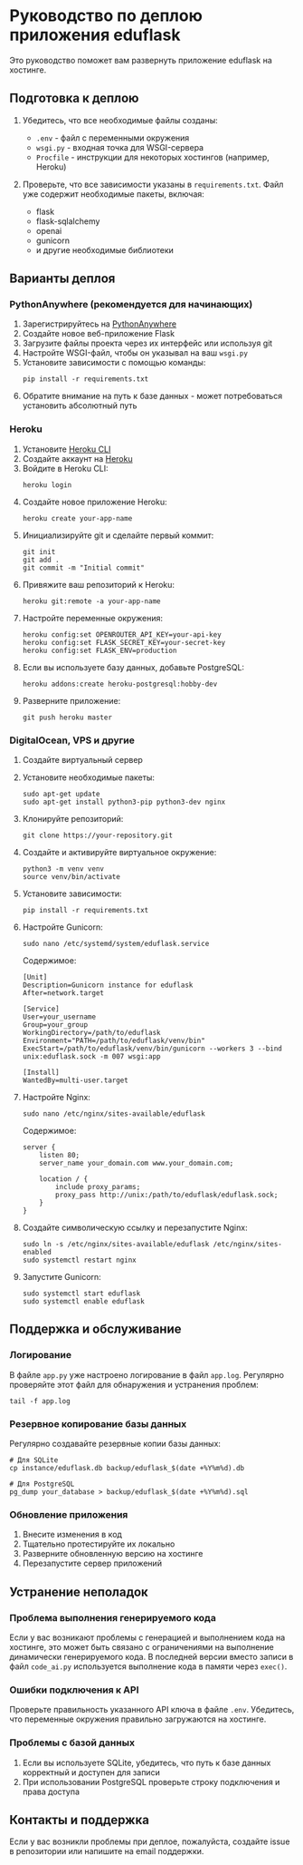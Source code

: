 # Руководство по деплою приложения eduflask

Это руководство поможет вам развернуть приложение eduflask на хостинге.

## Подготовка к деплою

1. Убедитесь, что все необходимые файлы созданы:
   - `.env` - файл с переменными окружения
   - `wsgi.py` - входная точка для WSGI-сервера
   - `Procfile` - инструкции для некоторых хостингов (например, Heroku)

2. Проверьте, что все зависимости указаны в `requirements.txt`. Файл уже содержит необходимые пакеты, включая:
   - flask
   - flask-sqlalchemy
   - openai
   - gunicorn
   - и другие необходимые библиотеки

## Варианты деплоя

### PythonAnywhere (рекомендуется для начинающих)

1. Зарегистрируйтесь на [PythonAnywhere](https://www.pythonanywhere.com/)
2. Создайте новое веб-приложение Flask
3. Загрузите файлы проекта через их интерфейс или используя git
4. Настройте WSGI-файл, чтобы он указывал на ваш `wsgi.py`
5. Установите зависимости с помощью команды:
   ```
   pip install -r requirements.txt
   ```
6. Обратите внимание на путь к базе данных - может потребоваться установить абсолютный путь

### Heroku

1. Установите [Heroku CLI](https://devcenter.heroku.com/articles/heroku-cli)
2. Создайте аккаунт на [Heroku](https://www.heroku.com/)
3. Войдите в Heroku CLI:
   ```
   heroku login
   ```
4. Создайте новое приложение Heroku:
   ```
   heroku create your-app-name
   ```
5. Инициализируйте git и сделайте первый коммит:
   ```
   git init
   git add .
   git commit -m "Initial commit"
   ```
6. Привяжите ваш репозиторий к Heroku:
   ```
   heroku git:remote -a your-app-name
   ```
7. Настройте переменные окружения:
   ```
   heroku config:set OPENROUTER_API_KEY=your-api-key
   heroku config:set FLASK_SECRET_KEY=your-secret-key
   heroku config:set FLASK_ENV=production
   ```
8. Если вы используете базу данных, добавьте PostgreSQL:
   ```
   heroku addons:create heroku-postgresql:hobby-dev
   ```
9. Разверните приложение:
   ```
   git push heroku master
   ```
   
### DigitalOcean, VPS и другие

1. Создайте виртуальный сервер
2. Установите необходимые пакеты:
   ```
   sudo apt-get update
   sudo apt-get install python3-pip python3-dev nginx
   ```
3. Клонируйте репозиторий:
   ```
   git clone https://your-repository.git
   ```
4. Создайте и активируйте виртуальное окружение:
   ```
   python3 -m venv venv
   source venv/bin/activate
   ```
5. Установите зависимости:
   ```
   pip install -r requirements.txt
   ```
6. Настройте Gunicorn:
   ```
   sudo nano /etc/systemd/system/eduflask.service
   ```
   
   Содержимое:
   ```
   [Unit]
   Description=Gunicorn instance for eduflask
   After=network.target
   
   [Service]
   User=your_username
   Group=your_group
   WorkingDirectory=/path/to/eduflask
   Environment="PATH=/path/to/eduflask/venv/bin"
   ExecStart=/path/to/eduflask/venv/bin/gunicorn --workers 3 --bind unix:eduflask.sock -m 007 wsgi:app
   
   [Install]
   WantedBy=multi-user.target
   ```
   
7. Настройте Nginx:
   ```
   sudo nano /etc/nginx/sites-available/eduflask
   ```
   
   Содержимое:
   ```
   server {
       listen 80;
       server_name your_domain.com www.your_domain.com;
   
       location / {
           include proxy_params;
           proxy_pass http://unix:/path/to/eduflask/eduflask.sock;
       }
   }
   ```
   
8. Создайте символическую ссылку и перезапустите Nginx:
   ```
   sudo ln -s /etc/nginx/sites-available/eduflask /etc/nginx/sites-enabled
   sudo systemctl restart nginx
   ```
   
9. Запустите Gunicorn:
   ```
   sudo systemctl start eduflask
   sudo systemctl enable eduflask
   ```

## Поддержка и обслуживание

### Логирование

В файле `app.py` уже настроено логирование в файл `app.log`. Регулярно проверяйте этот файл для обнаружения и устранения проблем:

```
tail -f app.log
```

### Резервное копирование базы данных

Регулярно создавайте резервные копии базы данных:

```
# Для SQLite
cp instance/eduflask.db backup/eduflask_$(date +%Y%m%d).db

# Для PostgreSQL
pg_dump your_database > backup/eduflask_$(date +%Y%m%d).sql
```

### Обновление приложения

1. Внесите изменения в код
2. Тщательно протестируйте их локально
3. Разверните обновленную версию на хостинге
4. Перезапустите сервер приложений

## Устранение неполадок

### Проблема выполнения генерируемого кода

Если у вас возникают проблемы с генерацией и выполнением кода на хостинге, это может быть связано с ограничениями на выполнение динамически генерируемого кода. В последней версии вместо записи в файл `code_ai.py` используется выполнение кода в памяти через `exec()`.

### Ошибки подключения к API

Проверьте правильность указанного API ключа в файле `.env`. Убедитесь, что переменные окружения правильно загружаются на хостинге.

### Проблемы с базой данных

1. Если вы используете SQLite, убедитесь, что путь к базе данных корректный и доступен для записи
2. При использовании PostgreSQL проверьте строку подключения и права доступа

## Контакты и поддержка

Если у вас возникли проблемы при деплое, пожалуйста, создайте issue в репозитории или напишите на email поддержки.
